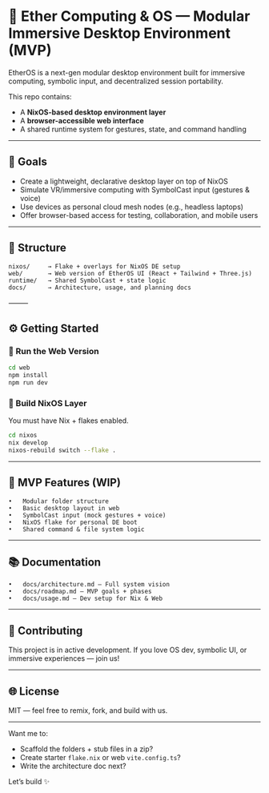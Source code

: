 # 🧠 Ether Computing & OS — Modular Immersive Desktop Environment (MVP)

EtherOS is a next-gen modular desktop environment built for immersive computing, symbolic input, and decentralized session portability.

This repo contains:
- A **NixOS-based desktop environment layer**
- A **browser-accessible web interface**
- A shared runtime system for gestures, state, and command handling

---

## 🚀 Goals

- Create a lightweight, declarative desktop layer on top of NixOS
- Simulate VR/immersive computing with SymbolCast input (gestures & voice)
- Use devices as personal cloud mesh nodes (e.g., headless laptops)
- Offer browser-based access for testing, collaboration, and mobile users

---

## 📁 Structure

```plaintext
nixos/     → Flake + overlays for NixOS DE setup
web/       → Web version of EtherOS UI (React + Tailwind + Three.js)
runtime/   → Shared SymbolCast + state logic
docs/      → Architecture, usage, and planning docs
```


⸻

## ⚙️ Getting Started

### 🔹 Run the Web Version
```bash
cd web
npm install
npm run dev
```

### 🔹 Build NixOS Layer

You must have Nix + flakes enabled.
```bash
cd nixos
nix develop
nixos-rebuild switch --flake .
```


---

## 🌌 MVP Features (WIP)
	•	Modular folder structure
	•	Basic desktop layout in web
	•	SymbolCast input (mock gestures + voice)
	•	NixOS flake for personal DE boot
	•	Shared command & file system logic

---

## 📚 Documentation
	•	docs/architecture.md – Full system vision
	•	docs/roadmap.md – MVP goals + phases
	•	docs/usage.md – Dev setup for Nix & Web

---

## 🤝 Contributing

This project is in active development. If you love OS dev, symbolic UI, or immersive experiences — join us!

---

## 🌐 License

MIT — feel free to remix, fork, and build with us.

---

Want me to:
- Scaffold the folders + stub files in a zip?
- Create starter `flake.nix` or web `vite.config.ts`?
- Write the architecture doc next?

Let’s build ✨
